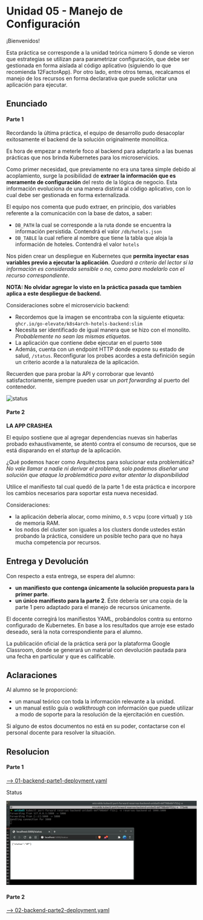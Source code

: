 # Unidad 05 - Manejo de Configuración

¡Bienvenidos!

Esta práctica se corresponde a la unidad teórica número 5 donde se vieron que estrategias se utilizan para parametrizar configuración, que debe ser gestionada en forma aislada al código aplicativo (siguiendo lo que recomienda 12FactorApp). Por otro lado, entre otros temas, recalcamos el manejo de los recursos en forma declarativa que puede solicitar una aplicación para ejecutar.

## Enunciado

#### Parte 1

Recordando la última práctica, el equipo de desarrollo pudo desacoplar exitosamente el backend de la solución originalmente monolítica. 

Es hora de empezar a meterle foco al backend para adaptarlo a las buenas prácticas que nos brinda Kubernetes para los microservicios.

Como primer necesidad, que previamente no era una tarea simple debido al acoplamiento, surge la posibilidad de **extraer la información que es meramente de configuración** del resto de la lógica de negocio. Esta información evoluciona de una manera distinta al código aplicativo, con lo cual debe ser gestionada en forma externalizada.

El equipo nos comenta que pudo extraer, en principio, dos variables referente a la comunicación con la base de datos, a saber:

- `DB_PATH` la cual se corresponde a la ruta donde se encuentra la información persistida. Contendrá el valor `/db/hotels.json`
- `DB_TABLE` la cual refiere al nombre que tiene la tabla que aloja la información de hoteles. Contendrá el valor `hotels`

Nos piden crear un despliegue en Kubernetes que **permita inyectar esas variables previo a ejecutar la aplicación**. _Quedará a criterio del lector si la información es considerada sensible o no, como para modelarlo con el recurso correspondiente_. 

**NOTA: No olvidar agregar lo visto en la práctica pasada que tambien aplica a este despliegue de backend.**

Consideraciones sobre el microservicio backend:

- Recordemos que la imagen se encontraba con la siguiente etiqueta: `ghcr.io/go-elevate/k8s4arch-hotels-backend:slim`
- Necesita ser identificado de igual manera que se hizo con el monolito. _Probablemente no sean las mismas etiquetas._
- La aplicación que contiene debe ejecutar en el puerto `5000`
- Además, cuenta con un endpoint HTTP donde expone su estado de salud, `/status`. Reconfigurar los probes acordes a esta definición según un criterio acorde a la naturaleza de la aplicación. 

Recuerden que para probar la API y corroborar que levantó satisfactoriamente, siempre pueden usar un _port forwarding_ al puerto del contenedor.

![status](status.png) 

#### Parte 2

**LA APP CRASHEA** 

El equipo sostiene que al agregar dependencias nuevas sin haberlas probado exhaustivamente, se atentó contra el consumo de recursos, que se está disparando en el _startup_ de la aplicación.

¿Qué podemos hacer como Arquitectos para solucionar esta problemática? _No vale llamar a nadie ni derivar el problema, solo podemos diseñar una solución que ataque la problemática para evitar atentar la disponibilidad_ 

Utilice el manifiesto tal cual quedó de la parte 1 de esta práctica e incorpore los cambios necesarios para soportar esta nueva necesidad.

Consideraciones:

- la aplicación debería alocar, como mínimo, `0.5` vcpu (core virtual) y `1Gb` de memoria RAM.
- los nodos del cluster son iguales a los clusters donde ustedes están probando la práctica, considere un posible techo para que no haya mucha competencia por recursos.


## Entrega y Devolución

Con respecto a esta entrega, se espera del alumno:

- **un manifiesto que contenga únicamente la solución propuesta para la primer parte**.
- **un único manifiesto para la parte 2**. Éste debería ser una copia de la parte 1 pero adaptado para el manejo de recursos únicamente. 

El docente corregirá los manifiestos YAML, probándolos contra su entorno configurado de Kubernetes. En base a los resultados que arroje ese estado deseado, será la nota correspondiente para el alumno.  

La publicación oficial de la práctica será por la plataforma Google Classroom, donde se generará un material con devolución pautada para una fecha en particular y que es calificable.


## Aclaraciones

Al alumno se le proporcionó:

- un manual teórico con toda la información relevante a la unidad.
- un manual estilo guía o _walkthrough_ con información que puede utilizar a modo de soporte para la resolución de la ejercitación en cuestión.

Si alguno de estos documentos no está en su poder, contactarse con el personal docente para resolver la situación.


## Resolucion

#### Parte 1
 
[--> 01-backend-parte1-deployment.yaml](./yaml/01-backend-parte1-deployment.yaml)


Status

![dash](./images/backend-parte1-status.png)

#### Parte 2

[--> 02-backend-parte2-deployment.yaml](./yaml/02-backend-parte2-deployment.yaml)
